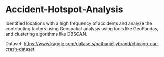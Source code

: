 # Accident-Hotspot-Analysis
Identified locations with a high frequency of accidents and analyze the contributing factors using Geospatial analysis using tools like GeoPandas, and clustering algorithms like DBSCAN.

Dataset: https://www.kaggle.com/datasets/nathaniellybrand/chicago-car-crash-dataset
